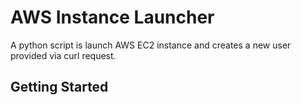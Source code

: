 # AWS Instance Launcher

A python script is launch AWS EC2 instance and creates a new user provided via curl request.


## Getting Started
